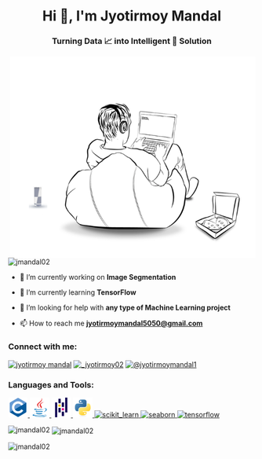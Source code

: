 <h1 align="center">Hi 👋, I'm Jyotirmoy Mandal</h1>
<h3 align="center">Turning Data 📈 into Intelligent 🧠 Solution</h3>

<img align="right" alt="coding" width="500" src="https://github.com/JMandal02/JMandal02/blob/main/small.gif">


<p align="left"> <img src="https://komarev.com/ghpvc/?username=jmandal02&label=Profile%20views&color=0e75b6&style=flat" alt="jmandal02" /> </p>

- 🔭 I’m currently working on **Image Segmentation**

- 🌱 I’m currently learning **TensorFlow**

- 🤝 I’m looking for help with **any type of Machine Learning project**

- 📫 How to reach me **jyotirmoymandal5050@gmail.com**

<h3 align="left">Connect with me:</h3>
<p align="left">
<a href="https://fb.com/jyotirmoy mandal" target="blank"><img align="center" src="https://raw.githubusercontent.com/rahuldkjain/github-profile-readme-generator/master/src/images/icons/Social/facebook.svg" alt="jyotirmoy mandal" height="30" width="40" /></a>
<a href="https://instagram.com/_jyotirmoy02" target="blank"><img align="center" src="https://raw.githubusercontent.com/rahuldkjain/github-profile-readme-generator/master/src/images/icons/Social/instagram.svg" alt="_jyotirmoy02" height="30" width="40" /></a>
<a href="https://www.hackerrank.com/@jyotirmoymandal1" target="blank"><img align="center" src="https://raw.githubusercontent.com/rahuldkjain/github-profile-readme-generator/master/src/images/icons/Social/hackerrank.svg" alt="@jyotirmoymandal1" height="30" width="40" /></a>
</p>

<h3 align="left">Languages and Tools:</h3>
<p align="left"> <a href="https://www.cprogramming.com/" target="_blank" rel="noreferrer"> <img src="https://raw.githubusercontent.com/devicons/devicon/master/icons/c/c-original.svg" alt="c" width="40" height="40"/> </a> <a href="https://www.java.com" target="_blank" rel="noreferrer"> <img src="https://raw.githubusercontent.com/devicons/devicon/master/icons/java/java-original.svg" alt="java" width="40" height="40"/> </a> <a href="https://pandas.pydata.org/" target="_blank" rel="noreferrer"> <img src="https://raw.githubusercontent.com/devicons/devicon/2ae2a900d2f041da66e950e4d48052658d850630/icons/pandas/pandas-original.svg" alt="pandas" width="40" height="40"/> </a> <a href="https://www.python.org" target="_blank" rel="noreferrer"> <img src="https://raw.githubusercontent.com/devicons/devicon/master/icons/python/python-original.svg" alt="python" width="40" height="40"/> </a> <a href="https://scikit-learn.org/" target="_blank" rel="noreferrer"> <img src="https://upload.wikimedia.org/wikipedia/commons/0/05/Scikit_learn_logo_small.svg" alt="scikit_learn" width="40" height="40"/> </a> <a href="https://seaborn.pydata.org/" target="_blank" rel="noreferrer"> <img src="https://seaborn.pydata.org/_images/logo-mark-lightbg.svg" alt="seaborn" width="40" height="40"/> </a> <a href="https://www.tensorflow.org" target="_blank" rel="noreferrer"> <img src="https://www.vectorlogo.zone/logos/tensorflow/tensorflow-icon.svg" alt="tensorflow" width="40" height="40"/> </a> </p>

<p><img align="left" src="https://github-readme-stats.vercel.app/api/top-langs?username=jmandal02&show_icons=true&locale=en&layout=compact" alt="jmandal02" /></p>

<p>&nbsp;<img align="center" src="https://github-readme-stats.vercel.app/api?username=jmandal02&show_icons=true&locale=en" alt="jmandal02" /></p>

<p><img align="center" src="https://github-readme-streak-stats.herokuapp.com/?user=jmandal02&" alt="jmandal02" /></p>
